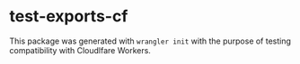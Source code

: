 # test-exports-cf

This package was generated with `wrangler init` with the purpose of testing compatibility with Cloudlfare Workers.

